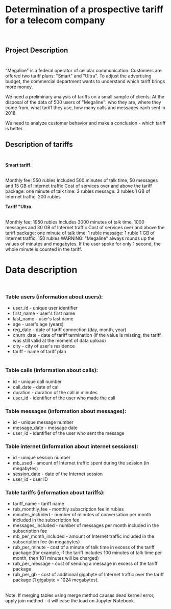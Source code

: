 # Determination of a prospective tariff for a telecom company<br><br>
## Project Description <br><br>

"Megaline" is a federal operator of cellular communication. Customers are offered two tariff plans: "Smart" and "Ultra". To adjust the advertising budget, the commercial department wants to understand which tariff brings more money.

We need a preliminary analysis of tariffs on a small sample of clients. At the disposal of the data of 500 users of "Megaline": who they are, where they come from, what tariff they use, how many calls and messages each sent in 2018.

We need to analyze customer behavior and make a conclusion - which tariff is better.

## Description of tariffs<br><br>
**Smart tariff**.<br><br>

Monthly fee: 550 rubles
Included 500 minutes of talk time, 50 messages and 15 GB of Internet traffic
Cost of services over and above the tariff package:
one minute of talk time: 3 rubles
message: 3 rubles
1 GB of Internet traffic: 200 rubles

**Tariff "Ultra**<br><br>

Monthly fee: 1950 rubles
Includes 3000 minutes of talk time, 1000 messages and 30 GB of Internet traffic
Cost of services over and above the tariff package:
one minute of talk time: 1 ruble
message: 1 ruble
1 GB of Internet traffic: 150 rubles
WARNING: "Megaline" always rounds up the values of minutes and megabytes. If the user spoke for only 1 second, the whole minute is counted in the tariff.

# Data description <br><br>
### Table users (information about users):

- user_id - unique user identifier<br>
- first_name - user's first name<br>
- last_name - user's last name<br>
- age - user's age (years)<br>
- reg_date - date of tariff connection (day, month, year)<br>
- churn_date - date of tariff termination (if the value is missing, the tariff was still valid at the moment of data upload)<br>
- city - city of user's residence<br>
- tariff - name of tariff plan<br><br>

### Table calls (information about calls):

- id - unique call number<br>
- call_date - date of call<br>
- duration - duration of the call in minutes<br>
- user_id - identifier of the user who made the call<br>

### Table messages (information about messages):

- id - unique message number<br>
- message_date - message date<br>
- user_id - identifier of the user who sent the message<br>

### Table internet (information about internet sessions):

- id - unique session number<br>
- mb_used - amount of Internet traffic spent during the session (in megabytes)<br>
- session_date - date of the Internet session<br>
- user_id - user ID<br>

### Table tariffs (information about tariffs):

- tariff_name - tariff name<br>
- rub_monthly_fee - monthly subscription fee in rubles<br>
- minutes_included - number of minutes of conversation per month included in the subscription fee<br>
- messages_included - number of messages per month included in the subscription fee<br>
- mb_per_month_included - amount of Internet traffic included in the subscription fee (in megabytes)<br>
- rub_per_minute - cost of a minute of talk time in excess of the tariff package (for example, if the tariff includes 100 minutes of talk time per month, then 101 minutes will be charged)<br>
- rub_per_message - cost of sending a message in excess of the tariff package<br>
- rub_per_gb - cost of additional gigabyte of Internet traffic over the tariff package (1 gigabyte = 1024 megabytes).<br><br>

Note. If merging tables using merge method causes dead kernell error, apply join method - it will ease the load on Jupyter Notebook.
